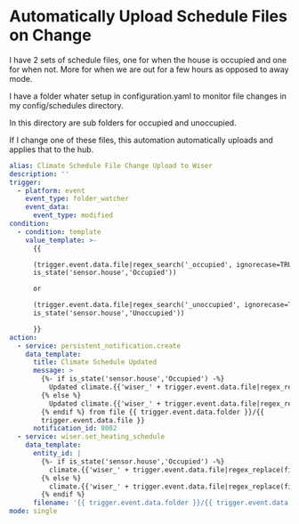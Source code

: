 # Automatically Upload Schedule Files on Change

I have 2 sets of schedule files, one for when the house is occupied and one for when not.  More for when we are out for a few hours as opposed to away mode.

I have a folder whater setup in configuration.yaml to monitor file changes in my config/schedules directory.

In this directory are sub folders for occupied and unoccupied.

If I change one of these files, this automation automatically uploads and applies that to the hub.


```yaml
alias: Climate Schedule File Change Upload to Wiser
description: ''
trigger:
  - platform: event
    event_type: folder_watcher
    event_data:
      event_type: modified
condition:
  - condition: template
    value_template: >-
      {{

      (trigger.event.data.file|regex_search('_occupied', ignorecase=TRUE) and
      is_state('sensor.house','Occupied'))

      or

      (trigger.event.data.file|regex_search('_unoccupied', ignorecase=TRUE) and
      is_state('sensor.house','Unoccupied'))

      }}
action:
  - service: persistent_notification.create
    data_template:
      title: Climate Schedule Updated
      message: >
        {%- if is_state('sensor.house','Occupied') -%}
          Updated climate.{{'wiser_' + trigger.event.data.file|regex_replace(find='_schedule_occupied.yaml', replace='', ignorecase=False)}}
        {% else %}
          Updated climate.{{'wiser_' + trigger.event.data.file|regex_replace(find='_schedule_unoccupied.yaml', replace='', ignorecase=False)}}
        {% endif %} from file {{ trigger.event.data.folder }}/{{
        trigger.event.data.file }} 
      notification_id: 8002
  - service: wiser.set_heating_schedule
    data_template:
      entity_id: |
        {%- if is_state('sensor.house','Occupied') -%}
          climate.{{'wiser_' + trigger.event.data.file|regex_replace(find='_schedule_occupied.yaml', replace='', ignorecase=False)}}
        {% else %}
          climate.{{'wiser_' + trigger.event.data.file|regex_replace(find='_schedule_unoccupied.yaml', replace='', ignorecase=False)}}
        {% endif %}
      filename: '{{ trigger.event.data.folder }}/{{ trigger.event.data.file }}'
mode: single
```